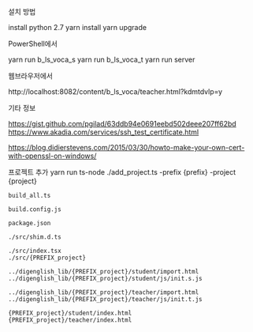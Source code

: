 설치 방법

install python 2.7
yarn install
yarn upgrade

PowerShell에서

yarn run b_ls_voca_s
yarn run b_ls_voca_t
yarn run server

웹브라우저에서

http://localhost:8082/content/b_ls_voca/teacher.html?kdmtdvlp=y



기타 정보

https://gist.github.com/pgilad/63ddb94e0691eebd502deee207ff62bd
https://www.akadia.com/services/ssh_test_certificate.html

https://blog.didierstevens.com/2015/03/30/howto-make-your-own-cert-with-openssl-on-windows/


프로젝트 추가 
yarn run ts-node ./add_project.ts -prefix {prefix} -project {project}


	build_all.ts

	build.config.js

	package.json

	./src/shim.d.ts

	./src/index.tsx
	./src/{PREFIX_project}

	../digenglish_lib/{PREFIX_project}/student/import.html
	../digenglish_lib/{PREFIX_project}/student/js/init.s.js

	../digenglish_lib/{PREFIX_project}/teacher/import.html
	../digenglish_lib/{PREFIX_project}/teacher/js/init.t.js

	{PREFIX_project}/student/index.html
	{PREFIX_project}/teacher/index.html



	

